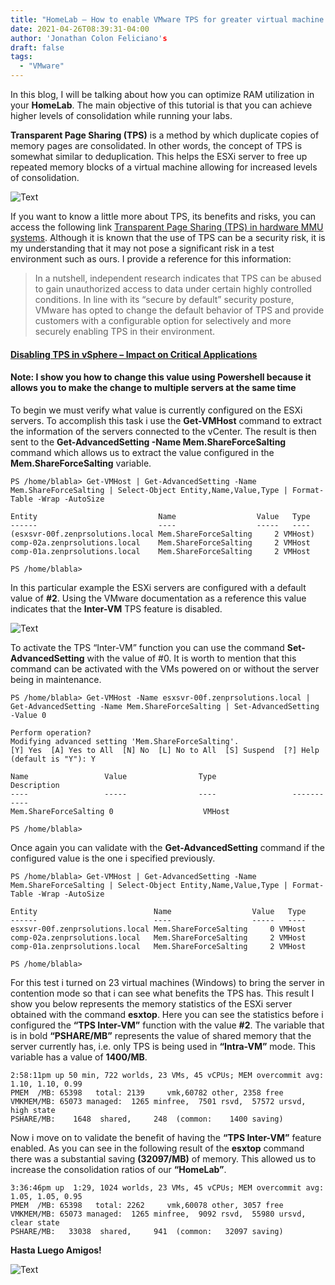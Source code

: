 ```yaml
---
title: "HomeLab – How to enable VMware TPS for greater virtual machine consolidation"
date: 2021-04-26T08:39:31-04:00
author: 'Jonathan Colon Feliciano's
draft: false
tags:
  - "VMware"
---
```


In this blog, I will be talking about how you can optimize RAM utilization in your **HomeLab**. The main objective of this tutorial is that you can achieve higher levels of consolidation while running your labs.

**Transparent Page Sharing (TPS)** is a method by which duplicate copies of memory pages are consolidated. In other words, the concept of TPS is somewhat similar to deduplication. This helps the ESXi server to free up repeated memory blocks of a virtual machine allowing for increased levels of consolidation.

![Text](/img/image003.webp#center)

If you want to know a little more about TPS, its benefits and risks, you can access the following link [Transparent Page Sharing (TPS) in hardware MMU systems](https://kb.vmware.com/s/article/1021095). Although it is known that the use of TPS can be a security risk, it is my understanding that it may not pose a significant risk in a test environment such as ours. I provide a reference for this information:

> In a nutshell, independent research indicates that TPS can be abused to gain unauthorized access to data under certain highly controlled conditions. In line with its “secure by default” security posture, VMware has opted to change the default behavior of TPS and provide customers with a configurable option for selectively and more securely enabling TPS in their environment.

#### [Disabling TPS in vSphere – Impact on Critical Applications](https://blogs.vmware.com/apps/2014/10/disabling-tps-vsphere-impact-critical-applications.html)

#### Note: I show you how to change this value using Powershell because it allows you to make the change to multiple servers at the same time

To begin we must verify what value is currently configured on the ESXi servers. To accomplish this task i use the **Get-VMHost** command to extract the information of the servers connected to the vCenter. The result is then sent to the **Get-AdvancedSetting -Name Mem.ShareForceSalting** command which allows us to extract the value configured in the **Mem.ShareForceSalting** variable.

```text
PS /home/blabla> Get-VMHost | Get-AdvancedSetting -Name Mem.ShareForceSalting | Select-Object Entity,Name,Value,Type | Format-Table -Wrap -AutoSize

Entity                           Name                  Value   Type
------                           ----                  -----   ----
(esxsvr-00f.zenprsolutions.local Mem.ShareForceSalting     2 VMHost)
comp-02a.zenprsolutions.local    Mem.ShareForceSalting     2 VMHost
comp-01a.zenprsolutions.local    Mem.ShareForceSalting     2 VMHost

PS /home/blabla> 
```

In this particular example the ESXi servers are configured with a default value of **#2**. Using the VMware documentation as a reference this value indicates that the **Inter-VM** TPS feature is disabled.

![Text](/img/2021-06-03_17-39-1.webp#center)

To activate the TPS “Inter-VM” function you can use the command **Set-AdvancedSetting** with the value of #0. It is worth to mention that this command can be activated with the VMs powered on or without the server being in maintenance.

```text
PS /home/blabla> Get-VMHost -Name esxsvr-00f.zenprsolutions.local | Get-AdvancedSetting -Name Mem.ShareForceSalting | Set-AdvancedSetting -Value 0        

Perform operation?
Modifying advanced setting 'Mem.ShareForceSalting'.
[Y] Yes  [A] Yes to All  [N] No  [L] No to All  [S] Suspend  [?] Help (default is "Y"): Y

Name                 Value                Type                 Description
----                 -----                ----                 -----------
Mem.ShareForceSalting 0                    VMHost               

PS /home/blabla> 
```

Once again you can validate with the **Get-AdvancedSetting** command if the configured value is the one i specified previously.

```text
PS /home/blabla> Get-VMHost | Get-AdvancedSetting -Name Mem.ShareForceSalting | Select-Object Entity,Name,Value,Type | Format-Table -Wrap -AutoSize

Entity                          Name                  Value   Type
------                          ----                  -----   ----
esxsvr-00f.zenprsolutions.local Mem.ShareForceSalting     0 VMHost
comp-02a.zenprsolutions.local   Mem.ShareForceSalting     2 VMHost
comp-01a.zenprsolutions.local   Mem.ShareForceSalting     2 VMHost

PS /home/blabla> 
```

For this test i turned on 23 virtual machines (Windows) to bring the server in contention mode so that i can see what benefits the TPS has. This result I show you below represents the memory statistics of the ESXi server obtained with the command **esxtop**. Here you can see the statistics before i configured the **“TPS Inter-VM”** function with the value **#2**. The variable that is in bold **“PSHARE/MB”** represents the value of shared memory that the server currently has, i.e. only TPS is being used in **“Intra-VM”** mode. This variable has a value of **1400/MB**.

```text
2:58:11pm up 50 min, 722 worlds, 23 VMs, 45 vCPUs; MEM overcommit avg: 1.10, 1.10, 0.99
PMEM  /MB: 65398   total: 2139     vmk,60782 other, 2358 free
VMKMEM/MB: 65073 managed:  1265 minfree,  7501 rsvd,  57572 ursvd,  high state
PSHARE/MB:    1648  shared,     248  (common:    1400 saving)
```

Now i move on to validate the benefit of having the **“TPS Inter-VM”** feature enabled. As you can see in the following result of the **esxtop** command there was a substantial saving **(32097/MB)** of memory. This allowed us to increase the consolidation ratios of our **“HomeLab”**.

```text
3:36:46pm up  1:29, 1024 worlds, 23 VMs, 45 vCPUs; MEM overcommit avg: 1.05, 1.05, 0.95
PMEM  /MB: 65398   total: 2262     vmk,60078 other, 3057 free
VMKMEM/MB: 65073 managed:  1265 minfree,  9092 rsvd,  55980 ursvd, clear state
PSHARE/MB:   33038  shared,     941  (common:   32097 saving)
```

**Hasta Luego Amigos!**

![Text](/img/Google-Chrome-the-RAM-eater.webp#center)
